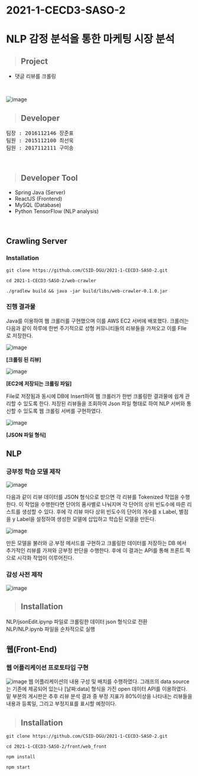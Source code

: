 # 2021-1-CECD3-SASO-2 <br/>
# NLP 감정 분석을 통한 마케팅 시장 분석<br/>
> ## Project
* 댓글 리뷰를 크롤링 
<br/>

 ![image](https://user-images.githubusercontent.com/22928068/120779216-d3274d80-c561-11eb-94cd-d76b2644653e.png)
> ## Developer
<pre>
팀장 : 2016112146 장준표
팀원 : 2015112100 최선욱
팀원 : 2017112111 구미송
</pre><br/>

> ## Developer Tool
* Spring Java (Server)
* ReactJS (Frontend)
* MySQL (Database)
* Python TensorFlow (NLP analysis)
<br/>


## Crawling Server

### Installation

```
git clone https://github.com/CSID-DGU/2021-1-CECD3-SASO-2.git

cd 2021-1-CECD3-SASO-2/web-crawler

./gradlew build && java -jar build/libs/web-crawler-0.1.0.jar

```

### 진행 결과물

Java를 이용하여 웹 크롤러를 구현했으며 이를 AWS EC2 서버에 배포했다. 크롤러는 다음과 같이 하루에 한번 주기적으로 성형 커뮤니티들의 리뷰들을 가져오고 이를 FIle 로 저장한다. 

![image](https://user-images.githubusercontent.com/22928068/122672807-67530f00-d208-11eb-88d6-59b856decfa7.png)


**[크롤링 된 리뷰]**

 ![image](https://user-images.githubusercontent.com/22928068/122673172-3ecc1480-d20a-11eb-8d2a-c6668187e1bf.png)


**[EC2에 저장되는 크롤링 파일]**

 

 

File로 저장됨과 동시에 DB에 Insert하여 웹 크롤러가 한번 크롤링한 결과물에 쉽게 관리할 수 있도록 한다. 저장된 리뷰들을 조회하여 Json 파일 형태로 하여 NLP 서버와 통신할 수 있도록 웹 크롤링 서버를 구현하였다.

![image](https://user-images.githubusercontent.com/22928068/122672823-7934b200-d208-11eb-994e-7bab60a94b33.png)

**[JSON 파일 형식]**   


## NLP 
### 긍부정 학습 모델 제작
![image](https://user-images.githubusercontent.com/66078685/122672904-df213980-d208-11eb-810f-7d9ba9145eb4.png)


다음과 같이 리뷰 데이터를 JSON 형식으로 받으면 각 리뷰를 Tokenized 작업을 수행한다. 이 작업을 수행한다면 단어의 품사별로 나눠지며 각 단어의 상위 빈도수에 따른 리스트를 생성할 수 있다. 후에 각 리뷰 마다 상위 빈도수의 단어의 개수를 x Label, 별점을 y Label을 설정하여 생성한 모델에 삽입하고 학습된 모델을 만든다.   

![image](https://user-images.githubusercontent.com/66078685/122673063-b3528380-d209-11eb-9d9b-d15a0eea1074.png)


만든 모델을 불러와 긍.부정 메서드를 구현하고 크롤링한 데이터를 저장하는 DB 에서 추가적인 리뷰를 가져와 긍부정 판단을 수행한다.
후에 이 결과는 API를 통해 프론트 쪽으로 시각화 작업이 이루어진다. 



### 감성 사전 제작
![image](https://user-images.githubusercontent.com/66078685/122672987-62db2600-d209-11eb-8eaa-84172ff59aa0.png)


> ## Installation
 NLP/jsonEdit.ipynp 파일로 크롤링한 데이터 json 형식으로 전환   
 NLP/NLP.ipynb 파일을 순차적으로 실행   


 
 ## 웹(Front-End)
 ### 웹 어플리케이션 프로토타입 구현
 ![image](https://user-images.githubusercontent.com/48276595/122754287-6d132800-d2ce-11eb-94d8-e9a789532962.png)
 웹 어플리케이션의 내용 구성 및 배치를 수행하였다. 그래프의 data source는 기존에 제공되어 있는나 [날짜:data] 형식을 가진 open 데이터 API를 이용하였다. 밑 부분의 게시판은 추후 리뷰 분석 결과 중 부정 지표가 80%이상을 나타내는 리뷰들을 내용과 등록일, 그리고 부정지표를 표시할 예정이다.
 > ## Installation
 ```
 git clone https://github.com/CSID-DGU/2021-1-CECD3-SASO-2.git
 
 cd 2021-1-CECD3-SASO-2/front/web_front
 
 npm install
 
 npm start
 ```

